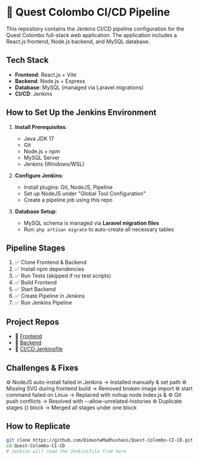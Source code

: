 # 🚀 Quest Colombo CI/CD Pipeline

This repository contains the Jenkins CI/CD pipeline configuration for the Quest Colombo full-stack web application. The application includes a React.js frontend, Node.js backend, and MySQL database.


##  Tech Stack

- **Frontend**: React.js + Vite
- **Backend**: Node.js + Express
- **Database**: MySQL (managed via Laravel migrations)
- **CI/CD**: Jenkins


##  How to Set Up the Jenkins Environment

1. **Install Prerequisites**:
   - Java JDK 17
   - Git
   - Node.js + npm
   - MySQL Server
   - Jenkins (Windows/WSL)

2. **Configure Jenkins**:
   - Install plugins: Git, NodeJS, Pipeline
   - Set up NodeJS under "Global Tool Configuration"
   - Create a pipeline job using this repo

3. **Database Setup**:
   - MySQL schema is managed via **Laravel migration files**
   - Run: `php artisan migrate` to auto-create all necessary tables


##  Pipeline Stages

1. ✅ Clone Frontend & Backend
2. ✅ Install npm dependencies
3. ✅ Run Tests (skipped if no test scripts)
4. ✅ Build Frontend
5. ✅ Start Backend
6. ✅ Create Pipeline in Jenkins
7. ✅ Run Jenkins Pipeline


##  Project Repos

- 🔗 [Frontend](https://github.com/DimashaMadhushani/Quest-Colombo-Frontend)
- 🔗 [Backend](https://github.com/DimashaMadhushani/Quest-Colombo-API)
- 🔗 [CI/CD Jenkinsfile](https://github.com/DimashaMadhushani/Quest-Colombo-CI-CD)
  

##  Challenges & Fixes

⚙️ NodeJS auto-install failed in Jenkins → Installed manually & set path
⚙️ Missing SVG during frontend build → Removed broken image import
⚙️ start command failed on Linux → Replaced with nohup node index.js &
⚙️ Git push conflicts → Resolved with --allow-unrelated-histories
⚙️ Duplicate stages {} block → Merged all stages under one block


##  How to Replicate

```bash
git clone https://github.com/DimashaMadhushani/Quest-Colombo-CI-CD.git
cd Quest-Colombo-CI-CD
# Jenkins will read the Jenkinsfile from here
